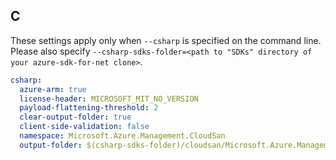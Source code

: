## C

These settings apply only when `--csharp` is specified on the command line.
Please also specify `--csharp-sdks-folder=<path to "SDKs" directory of your azure-sdk-for-net clone>`.

```yaml $(csharp)
csharp:
  azure-arm: true
  license-header: MICROSOFT_MIT_NO_VERSION
  payload-flattening-threshold: 2
  clear-output-folder: true
  client-side-validation: false
  namespace: Microsoft.Azure.Management.CloudSan
  output-folder: $(csharp-sdks-folder)/cloudsan/Microsoft.Azure.Management.CloudSan/src/Generated
```
